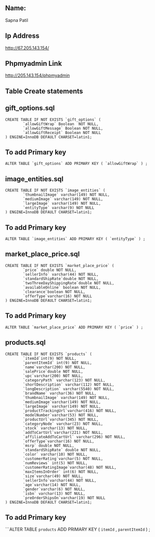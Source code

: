 

## Name:
Sapna Patil

## Ip Address
http://67.205.143.154/

## Phpmyadmin Link
http://205.143.154/phpmyadmin

## Table Create statements

## gift_options.sql

``` 
CREATE TABLE IF NOT EXISTS `gift_options` (
       	`allowGiftWrap` Boolean  NOT NULL,
       	`allowGiftMessage` Boolean NOT NULL,
       	`allowGiftReceipt` Boolean NOT NULL
) ENGINE=InnoDB DEFAULT CHARSET=latin1;
```

## To add Primary key
``` ALTER TABLE `gift_options` ADD PRIMARY KEY ( `allowGiftWrap` ) ; ```

## image_entities.sql
```
CREATE TABLE IF NOT EXISTS `image_entities` (
        `thumbnailImage` varchar(149) NOT NULL,
        `mediumImage` varchar(149) NOT NULL,
        `largeImage` varchar(149) NOT NULL,
        `entityType` varchar(9) NOT NULL
) ENGINE=InnoDB DEFAULT CHARSET=latin1;
```



## To add Primary key
```
ALTER TABLE `image_entities` ADD PRIMARY KEY ( `entityType` ) ;
```

## market_place_price.sql
```
CREATE TABLE IF NOT EXISTS `market_place_price` (
        `price` double NOT NULL,
        `sellerInfo` varchar(44) NOT NULL,
        `standardShipRate`double NOT NULL,
        `twoThreeDayShippingRate`double NOT NULL,
        `availableOnline` boolean NOT NULL,
        `clearance`boolean NOT NULL,
        `offerType`varchar(16) NOT NULL
) ENGINE=InnoDB DEFAULT CHARSET=latin1;
```

## To add Primary key
``` ALTER TABLE `market_place_price` ADD PRIMARY KEY ( `price` ) ; ```

## products.sql
```
CREATE TABLE IF NOT EXISTS `products` (
        `itemId`int(9) NOT NULL,
        `parentItemId` int(9) NOT NULL,
        `name`varchar(200) NOT NULL,
        `salePrice`double NOT NULL,
        `upc`varchar(200) NOT NULL,
        `categoryPath` varchar(123) NOT NULL,
        `shortDescription` varchar(112) NOT NULL,
        `longDescription` varchar(5540) NOT NULL,
        `brandName` varchar(36) NOT NULL,
        `thumbnailImage` varchar(149) NOT NULL,
        `mediumImage`varchar(149) NOT NULL,
        `largeImage` varchar(149) NOT NULL,
        `productTrackingUrl`varchar(416) NOT NULL,
        `modelNumber`varchar(53) NOT NULL,
        `productUrl`varchar(345) NOT NULL,
        `categoryNode` varchar(23) NOT NULL,
        `stock` varchar(13) NOT NULL,
        `addToCartUrl`varchar(221) NOT NULL,
        `affiliateAddToCartUrl` varchar(296) NOT NULL,
        `offerType`varchar(16) NOT NULL,
        `msrp` double NOT NULL,
        `standardShipRate` double NOT NULL,
        `color` varchar(10) NOT NULL,
        `customerRating`varchar(5) NOT NULL,
        `numReviews` int(5) NOT NULL,
        `customerRatingImage`varchar(48) NOT NULL,
        `maxItemsInOrder` int(6) NOT NULL,
        `size`varchar(49) NOT NULL,
        `sellerInfo`varchar(44) NOT NULL,
        `age`varchar(14) NOT NULL,
        `gender`varchar(6) NOT NULL,
        `isbn` varchar(13) NOT NULL,
        `preOrderShipsOn`varchar(19) NOT NULL
) ENGINE=InnoDB DEFAULT CHARSET=latin1;
```

## To add Primary key
```ALTER TABLE `products` 
ADD PRIMARY KEY ( `itemId` , `parentItemId` ) ;
```
